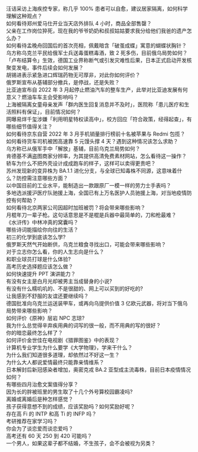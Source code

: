 汪诘采访上海疾控专家，称几乎 100% 患者可以自愈，建议居家隔离，如何科学理解这种观点？  
如何看待郑州爱马仕开业当天店外排队 4 小时，商品全部售罄？  
父亲在工作岗位猝死，现在我的爷爷奶奶和叔叔姑姑要求我分给他们我爸的遗产怎么办？  
如何看待孟晚舟回国后的首次亮相，佩戴暗含「破茧成蝶」寓意的蝴蝶状胸针？  
乌方称乌克兰平民给俄军士兵送毒蛋糕毒酒，致 2 死多伤，目前俄乌局势如何？  
「卢布结算令」生效，德国工业界称断气或引发灾难性后果，日本正式启动开发核聚变发电，事件后续会如何发展？  
胡锡进表示紧急进口辉瑞药物无可厚非，对此你如何评价？  
俄罗斯宣布从基辅部分撤兵，是停战，还是失败？  
比亚迪宣布自 2022 年 3 月起停止燃油汽车的整车生产，此举对比亚迪发展有何意义？燃油车车主会受影响吗？  
上海被隔离女童母亲发声「群内医生回复消息并不及时」，医院称「患儿医疗和生活照料有保证」，目前情况如何？  
网曝易烊千玺涉嫌「利用明星特权读高中」，校方回应「符合政策，经得起查」，有哪些细节值得关注？  
如何看待京东自营 2022 年 3 月手机销量排行榜前十名被苹果与 Redmi 包揽？  
如何看待货车司机被困高速靠 5 元馒头撑 4 天？遇到这种情况该怎么求助？  
乌方称已从俄军手中「解放」基辅，目前乌克兰局势如何？  
肯德基不满盗图商家分辨率，为其提供高清免费素材网站，怎么看待这一操作？  
轿车为什么不把外壳设计成成跑车的样子，这样可以卖得更贵吧？  
苏州发现新的变异株为 BA.1.1 进化分支，与全球已知毒株不同源，这意味着什么？防控需注意哪些方面？  
以中国目前的工业水平，能制造出一款跟原厂一模一样的劳力士手表吗？  
多地选派援沪医疗队驰援上海，全国已有上万名医护人员驰援上海，对当地疫情防控有何帮助？  
如何看待北京两家公司因超时加班被罚？将会带来哪些影响？  
月棍年刀一辈子枪。这句话意思是不是棍是兵器中最简单的，刀和枪最难？  
《水浒传》中林冲真的窝囊吗？  
哪些诗词能描绘你向往的生活？  
初三的化学到底该怎么学?  
俄罗斯天然气开始断供，乌克兰粮食寻找出口，可能会带来哪些影响？  
对于立志你怎么看，你的人生志向是什么？  
和职业球员打球是什么体验?  
高考历史选择题应该怎么做？  
如何快速提升 PPT 演讲能力？  
有没有女主是白月光却被男主当成替身的小说?  
有没有什么糯叽叽的、不是很甜的、网上可以买到的好吃的?  
让我感到不舒服的友谊还要继续吗？  
德国批准向乌克兰运送装甲车，或再向乌提供价值 3 亿欧元武器，将对当下俄乌局势带来哪些影响？  
如何评价《原神》层岩 NPC 志琼?  
我为什么总觉得辛弃疾用典的词写的很一般，而不用典的写的很好？  
你的暗恋最终怎么样了？  
如何评价金世佳在电视剧《猎罪图鉴》中的表现？  
计算机专业学生为什么要学《大学物理》，学来干什么？  
为什么我们知道很多道理，却依然过不好这一生？  
为什么大人都说爱情最终只能靠亲情维系？  
日本解封后新冠感染者增加，奥密克戎 BA.2 亚型成主流毒株，目前日本疫情情况如何？  
有哪些四月治愈文案值得分享？  
因为长的胖被班里的男生取了十几个外号算校园霸凌吗?  
离婚或离婚后是种怎样感觉？  
孩子获得意想不到的成绩，应该奖励吗？如何奖励好呢？  
存在高 Fi 的 INTP 和高 Ti 的 INFP 吗？  
考研推荐在家学习吗？  
你会为了谈恋爱而谈恋爱吗？  
高考还有 60 天 250 到 420 可能吗？  
一个男人，如果这辈子都不结婚，不生孩子，会不会被视为另类？  
